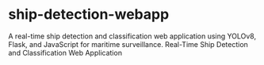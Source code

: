 # ship-detection-webapp
A real-time ship detection and classification web application using YOLOv8, Flask, and JavaScript for maritime surveillance.
Real-Time Ship Detection and Classification Web Application
